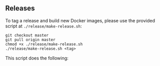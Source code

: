 ## Releases 

To tag a release and build new Docker images, please use the provided script at
`./release/make-release.sh`:

```
git checkout master
git pull origin master
chmod +x ./release/make-release.sh
./release/make-release.sh <tag>
```

This script does the following:
